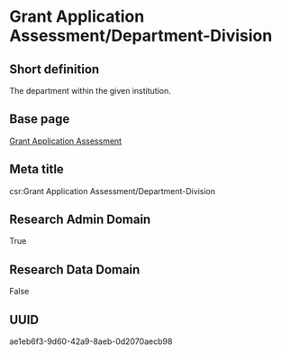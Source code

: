 # Grant Application Assessment/Department-Division
## Short definition
The department within the given institution.
## Base page
[Grant Application Assessment](../../Objects/Grant%20Application%20Assessment.md)
## Meta title
csr:Grant Application Assessment/Department-Division
## Research Admin Domain
True
## Research Data Domain
False
## UUID
ae1eb6f3-9d60-42a9-8aeb-0d2070aecb98
